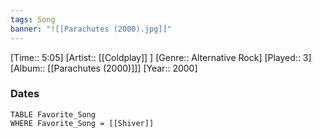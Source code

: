 ```yaml
---
tags: Song  
banner: "![[Parachutes (2000).jpg]]"
---
```

[Time:: 5:05]
[Artist:: [[Coldplay]] ]
[Genre:: Alternative Rock]
[Played:: 3]
[Album:: [[Parachutes (2000)]]]
[Year:: 2000]
### Dates
````dataview
TABLE Favorite_Song
WHERE Favorite_Song = [[Shiver]]
````